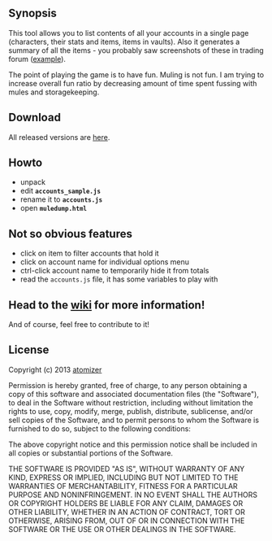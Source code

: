 ## Synopsis

This tool allows you to list contents of all your accounts in a single page (characters, their stats and items, items in vaults). Also it generates a summary of all the items - you probably saw screenshots of these in trading forum ([example](http://i755.photobucket.com/albums/xx195/Ind3sisiv3/Ilovemuledump.png)).

The point of playing the game is to have fun. Muling is not fun. I am trying to increase overall fun ratio by decreasing amount of time spent fussing with mules and storagekeeping.

## Download

All released versions are [here](https://github.com/atomizer/muledump/releases).

## Howto

- unpack
- edit **`accounts_sample.js`**
- rename it to **`accounts.js`**
- open **`muledump.html`**

## Not so obvious features

- click on item to filter accounts that hold it
- click on account name for individual options menu
- ctrl-click account name to temporarily hide it from totals
- read the `accounts.js` file, it has some variables to play with

## Head to the [wiki](https://github.com/atomizer/muledump/wiki) for more information!

And of course, feel free to contribute to it!

## License

Copyright (c) 2013 [atomizer](https://github.com/atomizer)

Permission is hereby granted, free of charge, to any person obtaining a copy of this software and associated documentation files (the "Software"), to deal in the Software without restriction, including without limitation the rights to use, copy, modify, merge, publish, distribute, sublicense, and/or sell copies of the Software, and to permit persons to whom the Software is furnished to do so, subject to the following conditions:

The above copyright notice and this permission notice shall be included in all copies or substantial portions of the Software.

THE SOFTWARE IS PROVIDED "AS IS", WITHOUT WARRANTY OF ANY KIND, EXPRESS OR IMPLIED, INCLUDING BUT NOT LIMITED TO THE WARRANTIES OF MERCHANTABILITY, FITNESS FOR A PARTICULAR PURPOSE AND NONINFRINGEMENT. IN NO EVENT SHALL THE AUTHORS OR COPYRIGHT HOLDERS BE LIABLE FOR ANY CLAIM, DAMAGES OR OTHER LIABILITY, WHETHER IN AN ACTION OF CONTRACT, TORT OR OTHERWISE, ARISING FROM, OUT OF OR IN CONNECTION WITH THE SOFTWARE OR THE USE OR OTHER DEALINGS IN THE SOFTWARE.
